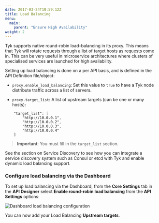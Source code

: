 ```yaml
---
date: 2017-03-24T10:59:12Z
title: Load Balancing
menu:
  main:
    parent: "Ensure High Availability"
weight: 2 
---
```


Tyk supports native round-robin load-balancing in its proxy. This means that Tyk will rotate requests through a list of target hosts as requests come in. This can be very useful in microservice architectures where clusters of specialised services are launched for high availability.

Setting up load balancing is done on a per API basis, and is defined in the API Definition file/object:

*   `proxy.enable_load_balancing`: Set this value to `true` to have a Tyk node distribute traffic across a list of servers.

*   `proxy.target_list`: A list of upstream targets (can be one or many hosts):

```{.copyWrapper}
	"target_list": [
	    "http://10.0.0.1",
	    "http://10.0.0.2",
	    "http://10.0.0.3",
	    "http://10.0.0.4"
	]
```

> **Important**: You must fill in the `target_list` section.

See the section on Service Discovery to see how you can integrate a service discovery system such as Consul or etcd with Tyk and enable dynamic load balancing support.

### Configure load balancing via the Dashboard

To set up load balancing via the Dashboard, from the **Core Settings** tab in the **API Designer** select **Enable round-robin load balancing** from the **API Settings** options:

![Dashboard load balancing configuration][1]

You can now add your Load Balancing **Upstream targets**.

 [1]: /docs/img/dashboard/system-management/load_balancing_2.5.png


